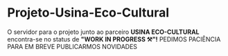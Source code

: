 # Projeto-Usina-Eco-Cultural
O servidor para o projeto junto ao parceiro **USINA ECO-CULTURAL** encontra-se no status de **"WORK IN PROGRESS ⚒️"!** PEDIMOS PACIÊNCIA PARA EM BREVE PUBLICARMOS NOVIDADES
